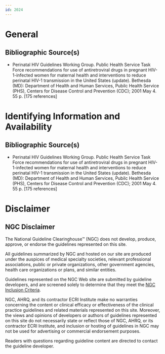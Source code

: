 ```yaml
---
id: 2024
---
```


# General

## Bibliographic Source(s)

- Perinatal HIV Guidelines Working Group. Public Health Service Task Force recommendations for use of antiretroviral drugs in pregnant HIV-1-infected women for maternal health and interventions to reduce perinatal HIV-1 transmission in the United States (update). Bethesda (MD): Department of Health and Human Services, Pubilc Health Service (PHS), Centers for Disease Control and Prevention (CDC); 2001 May 4. 55 p. [175 references]

# Identifying Information and Availability

## Bibliographic Source(s)

- Perinatal HIV Guidelines Working Group. Public Health Service Task Force recommendations for use of antiretroviral drugs in pregnant HIV-1-infected women for maternal health and interventions to reduce perinatal HIV-1 transmission in the United States (update). Bethesda (MD): Department of Health and Human Services, Pubilc Health Service (PHS), Centers for Disease Control and Prevention (CDC); 2001 May 4. 55 p. [175 references]

# Disclaimer

## NGC Disclaimer

The National Guideline Clearinghouse™ (NGC) does not develop, produce, approve, or endorse the guidelines represented on this site.

All guidelines summarized by NGC and hosted on our site are produced under the auspices of medical specialty societies, relevant professional associations, public or private organizations, other government agencies, health care organizations or plans, and similar entities.

Guidelines represented on the NGC Web site are submitted by guideline developers, and are screened solely to determine that they meet the [NGC Inclusion Criteria](/help-and-about/summaries/inclusion-criteria).

NGC, AHRQ, and its contractor ECRI Institute make no warranties concerning the content or clinical efficacy or effectiveness of the clinical practice guidelines and related materials represented on this site. Moreover, the views and opinions of developers or authors of guidelines represented on this site do not necessarily state or reflect those of NGC, AHRQ, or its contractor ECRI Institute, and inclusion or hosting of guidelines in NGC may not be used for advertising or commercial endorsement purposes.

Readers with questions regarding guideline content are directed to contact the guideline developer.

